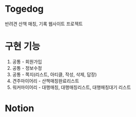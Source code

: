 # Togedog
반려견 산책 매칭, 기록 웹사이트 프로젝트

# 구현 기능 
1. 공통 - 회원가입
2. 공통 - 정보수정
3. 공통 - 쪽지(리스트, 아티클, 작성, 삭제, 답장)  
4. 견주마이어리 - 산책매칭완료리스트 
5. 워커마이어리 - 대행매칭, 대행매칭리스트, 대행매칭대기 리스트

# Notion
